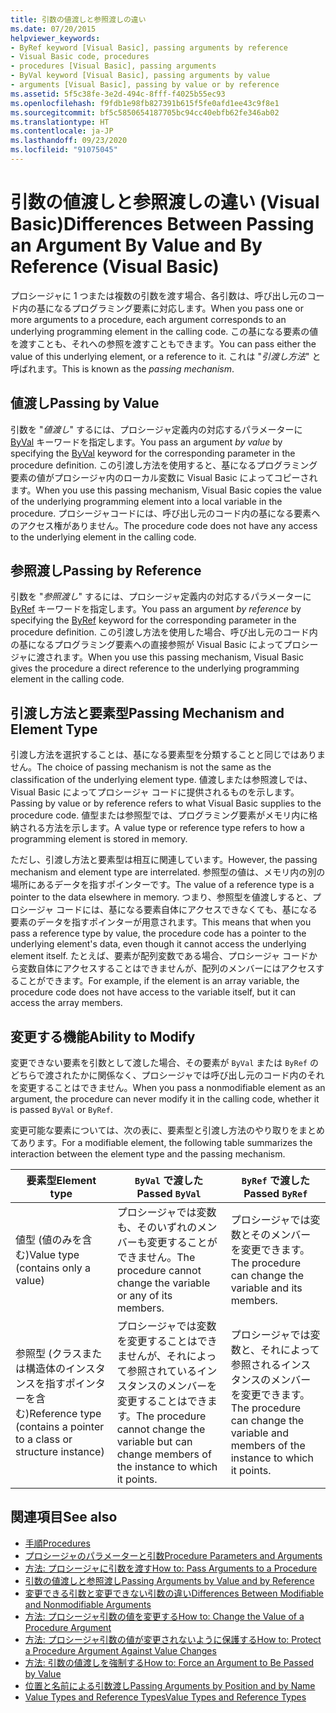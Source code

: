 ```yaml
---
title: 引数の値渡しと参照渡しの違い
ms.date: 07/20/2015
helpviewer_keywords:
- ByRef keyword [Visual Basic], passing arguments by reference
- Visual Basic code, procedures
- procedures [Visual Basic], passing arguments
- ByVal keyword [Visual Basic], passing arguments by value
- arguments [Visual Basic], passing by value or by reference
ms.assetid: 5f5c38fe-3e2d-494c-8fff-f4025b55ec93
ms.openlocfilehash: f9fdb1e98fb827391b615f5fe0afd1ee43c9f8e1
ms.sourcegitcommit: bf5c5850654187705bc94cc40ebfb62fe346ab02
ms.translationtype: HT
ms.contentlocale: ja-JP
ms.lasthandoff: 09/23/2020
ms.locfileid: "91075045"
---
```

# <a name="differences-between-passing-an-argument-by-value-and-by-reference-visual-basic"></a><span data-ttu-id="c13be-102">引数の値渡しと参照渡しの違い (Visual Basic)</span><span class="sxs-lookup"><span data-stu-id="c13be-102">Differences Between Passing an Argument By Value and By Reference (Visual Basic)</span></span>

<span data-ttu-id="c13be-103">プロシージャに 1 つまたは複数の引数を渡す場合、各引数は、呼び出し元のコード内の基になるプログラミング要素に対応します。</span><span class="sxs-lookup"><span data-stu-id="c13be-103">When you pass one or more arguments to a procedure, each argument corresponds to an underlying programming element in the calling code.</span></span> <span data-ttu-id="c13be-104">この基になる要素の値を渡すことも、それへの参照を渡すこともできます。</span><span class="sxs-lookup"><span data-stu-id="c13be-104">You can pass either the value of this underlying element, or a reference to it.</span></span> <span data-ttu-id="c13be-105">これは "*引渡し方法*" と呼ばれます。</span><span class="sxs-lookup"><span data-stu-id="c13be-105">This is known as the *passing mechanism*.</span></span>  
  
## <a name="passing-by-value"></a><span data-ttu-id="c13be-106">値渡し</span><span class="sxs-lookup"><span data-stu-id="c13be-106">Passing by Value</span></span>  

 <span data-ttu-id="c13be-107">引数を "*値渡し*" するには、プロシージャ定義内の対応するパラメーターに [ByVal](../../../language-reference/modifiers/byval.md) キーワードを指定します。</span><span class="sxs-lookup"><span data-stu-id="c13be-107">You pass an argument *by value* by specifying the [ByVal](../../../language-reference/modifiers/byval.md) keyword for the corresponding parameter in the procedure definition.</span></span> <span data-ttu-id="c13be-108">この引渡し方法を使用すると、基になるプログラミング要素の値がプロシージャ内のローカル変数に Visual Basic によってコピーされます。</span><span class="sxs-lookup"><span data-stu-id="c13be-108">When you use this passing mechanism, Visual Basic copies the value of the underlying programming element into a local variable in the procedure.</span></span> <span data-ttu-id="c13be-109">プロシージャコードには、呼び出し元のコード内の基になる要素へのアクセス権がありません。</span><span class="sxs-lookup"><span data-stu-id="c13be-109">The procedure code does not have any access to the underlying element in the calling code.</span></span>  
  
## <a name="passing-by-reference"></a><span data-ttu-id="c13be-110">参照渡し</span><span class="sxs-lookup"><span data-stu-id="c13be-110">Passing by Reference</span></span>  

 <span data-ttu-id="c13be-111">引数を "*参照渡し*" するには、プロシージャ定義内の対応するパラメーターに [ByRef](../../../language-reference/modifiers/byref.md) キーワードを指定します。</span><span class="sxs-lookup"><span data-stu-id="c13be-111">You pass an argument *by reference* by specifying the [ByRef](../../../language-reference/modifiers/byref.md) keyword for the corresponding parameter in the procedure definition.</span></span> <span data-ttu-id="c13be-112">この引渡し方法を使用した場合、呼び出し元のコード内の基になるプログラミング要素への直接参照が Visual Basic によってプロシージャに渡されます。</span><span class="sxs-lookup"><span data-stu-id="c13be-112">When you use this passing mechanism, Visual Basic gives the procedure a direct reference to the underlying programming element in the calling code.</span></span>  
  
## <a name="passing-mechanism-and-element-type"></a><span data-ttu-id="c13be-113">引渡し方法と要素型</span><span class="sxs-lookup"><span data-stu-id="c13be-113">Passing Mechanism and Element Type</span></span>  

 <span data-ttu-id="c13be-114">引渡し方法を選択することは、基になる要素型を分類することと同じではありません。</span><span class="sxs-lookup"><span data-stu-id="c13be-114">The choice of passing mechanism is not the same as the classification of the underlying element type.</span></span> <span data-ttu-id="c13be-115">値渡しまたは参照渡しでは、Visual Basic によってプロシージャ コードに提供されるものを示します。</span><span class="sxs-lookup"><span data-stu-id="c13be-115">Passing by value or by reference refers to what Visual Basic supplies to the procedure code.</span></span> <span data-ttu-id="c13be-116">値型または参照型では、プログラミング要素がメモリ内に格納される方法を示します。</span><span class="sxs-lookup"><span data-stu-id="c13be-116">A value type or reference type refers to how a programming element is stored in memory.</span></span>  
  
 <span data-ttu-id="c13be-117">ただし、引渡し方法と要素型は相互に関連しています。</span><span class="sxs-lookup"><span data-stu-id="c13be-117">However, the passing mechanism and element type are interrelated.</span></span> <span data-ttu-id="c13be-118">参照型の値は、メモリ内の別の場所にあるデータを指すポインターです。</span><span class="sxs-lookup"><span data-stu-id="c13be-118">The value of a reference type is a pointer to the data elsewhere in memory.</span></span> <span data-ttu-id="c13be-119">つまり、参照型を値渡しすると、プロシージャ コードには、基になる要素自体にアクセスできなくても、基になる要素のデータを指すポインターが用意されます。</span><span class="sxs-lookup"><span data-stu-id="c13be-119">This means that when you pass a reference type by value, the procedure code has a pointer to the underlying element's data, even though it cannot access the underlying element itself.</span></span> <span data-ttu-id="c13be-120">たとえば、要素が配列変数である場合、プロシージャ コードから変数自体にアクセスすることはできませんが、配列のメンバーにはアクセスすることができます。</span><span class="sxs-lookup"><span data-stu-id="c13be-120">For example, if the element is an array variable, the procedure code does not have access to the variable itself, but it can access the array members.</span></span>  
  
## <a name="ability-to-modify"></a><span data-ttu-id="c13be-121">変更する機能</span><span class="sxs-lookup"><span data-stu-id="c13be-121">Ability to Modify</span></span>  

 <span data-ttu-id="c13be-122">変更できない要素を引数として渡した場合、その要素が `ByVal` または `ByRef` のどちらで渡されたかに関係なく、プロシージャでは呼び出し元のコード内のそれを変更することはできません。</span><span class="sxs-lookup"><span data-stu-id="c13be-122">When you pass a nonmodifiable element as an argument, the procedure can never modify it in the calling code, whether it is passed `ByVal` or `ByRef`.</span></span>  
  
 <span data-ttu-id="c13be-123">変更可能な要素については、次の表に、要素型と引渡し方法のやり取りをまとめてあります。</span><span class="sxs-lookup"><span data-stu-id="c13be-123">For a modifiable element, the following table summarizes the interaction between the element type and the passing mechanism.</span></span>  
  
|<span data-ttu-id="c13be-124">要素型</span><span class="sxs-lookup"><span data-stu-id="c13be-124">Element type</span></span>|<span data-ttu-id="c13be-125">`ByVal` で渡した</span><span class="sxs-lookup"><span data-stu-id="c13be-125">Passed `ByVal`</span></span>|<span data-ttu-id="c13be-126">`ByRef` で渡した</span><span class="sxs-lookup"><span data-stu-id="c13be-126">Passed `ByRef`</span></span>|  
|------------------|--------------------|--------------------|  
|<span data-ttu-id="c13be-127">値型 (値のみを含む)</span><span class="sxs-lookup"><span data-stu-id="c13be-127">Value type (contains only a value)</span></span>|<span data-ttu-id="c13be-128">プロシージャでは変数も、そのいずれのメンバーも変更することができません。</span><span class="sxs-lookup"><span data-stu-id="c13be-128">The procedure cannot change the variable or any of its members.</span></span>|<span data-ttu-id="c13be-129">プロシージャでは変数とそのメンバーを変更できます。</span><span class="sxs-lookup"><span data-stu-id="c13be-129">The procedure can change the variable and its members.</span></span>|  
|<span data-ttu-id="c13be-130">参照型 (クラスまたは構造体のインスタンスを指すポインターを含む)</span><span class="sxs-lookup"><span data-stu-id="c13be-130">Reference type (contains a pointer to a class or structure instance)</span></span>|<span data-ttu-id="c13be-131">プロシージャでは変数を変更することはできませんが、それによって参照されているインスタンスのメンバーを変更することはできます。</span><span class="sxs-lookup"><span data-stu-id="c13be-131">The procedure cannot change the variable but can change members of the instance to which it points.</span></span>|<span data-ttu-id="c13be-132">プロシージャでは変数と、それによって参照されるインスタンスのメンバーを変更できます。</span><span class="sxs-lookup"><span data-stu-id="c13be-132">The procedure can change the variable and members of the instance to which it points.</span></span>|  
  
## <a name="see-also"></a><span data-ttu-id="c13be-133">関連項目</span><span class="sxs-lookup"><span data-stu-id="c13be-133">See also</span></span>

- [<span data-ttu-id="c13be-134">手順</span><span class="sxs-lookup"><span data-stu-id="c13be-134">Procedures</span></span>](./index.md)
- [<span data-ttu-id="c13be-135">プロシージャのパラメーターと引数</span><span class="sxs-lookup"><span data-stu-id="c13be-135">Procedure Parameters and Arguments</span></span>](./procedure-parameters-and-arguments.md)
- [<span data-ttu-id="c13be-136">方法: プロシージャに引数を渡す</span><span class="sxs-lookup"><span data-stu-id="c13be-136">How to: Pass Arguments to a Procedure</span></span>](./how-to-pass-arguments-to-a-procedure.md)
- [<span data-ttu-id="c13be-137">引数の値渡しと参照渡し</span><span class="sxs-lookup"><span data-stu-id="c13be-137">Passing Arguments by Value and by Reference</span></span>](./passing-arguments-by-value-and-by-reference.md)
- [<span data-ttu-id="c13be-138">変更できる引数と変更できない引数の違い</span><span class="sxs-lookup"><span data-stu-id="c13be-138">Differences Between Modifiable and Nonmodifiable Arguments</span></span>](./differences-between-modifiable-and-nonmodifiable-arguments.md)
- [<span data-ttu-id="c13be-139">方法: プロシージャ引数の値を変更する</span><span class="sxs-lookup"><span data-stu-id="c13be-139">How to: Change the Value of a Procedure Argument</span></span>](./how-to-change-the-value-of-a-procedure-argument.md)
- [<span data-ttu-id="c13be-140">方法: プロシージャ引数の値が変更されないように保護する</span><span class="sxs-lookup"><span data-stu-id="c13be-140">How to: Protect a Procedure Argument Against Value Changes</span></span>](./how-to-protect-a-procedure-argument-against-value-changes.md)
- [<span data-ttu-id="c13be-141">方法: 引数の値渡しを強制する</span><span class="sxs-lookup"><span data-stu-id="c13be-141">How to: Force an Argument to Be Passed by Value</span></span>](./how-to-force-an-argument-to-be-passed-by-value.md)
- [<span data-ttu-id="c13be-142">位置と名前による引数渡し</span><span class="sxs-lookup"><span data-stu-id="c13be-142">Passing Arguments by Position and by Name</span></span>](./passing-arguments-by-position-and-by-name.md)
- [<span data-ttu-id="c13be-143">Value Types and Reference Types</span><span class="sxs-lookup"><span data-stu-id="c13be-143">Value Types and Reference Types</span></span>](../data-types/value-types-and-reference-types.md)
